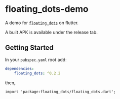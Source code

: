 # floating_dots-demo

A demo for [`floating_dots`](https://pub.dartlang.org/packages/floating_dots) on flutter.

A built APK is available under the release tab.

## Getting Started

In your `pubspec.yaml` root add:

```yaml
dependencies:
    floating_dots: ^0.2.2
```

then,

`import 'package:floating_dots/floating_dots.dart';`
